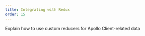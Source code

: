 ```yaml
---
title: Integrating with Redux
order: 15
---
```


Explain how to use custom reducers for Apollo Client-related data
